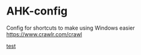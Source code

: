 # AHK-config

Config for shortcuts to make using Windows easier
https://www.crawlr.com/crawl

[test](https://www.crawlr.com/crawl/1)
